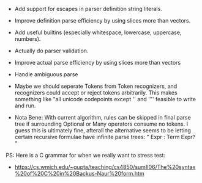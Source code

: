 
- Add support for escapes in parser definition string literals.
- Improve definition parse efficiency by using slices more than vectors.
- Add useful builtins (especially whitespace, lowercase, uppercase, numbers).
- Actually do parser validation.
- Improve actual parse efficiency by using slices more than vectors
- Handle ambiguous parse

- Maybe we should seperate Tokens from Token recognizers, and recognizers could
  accept or reject tokens arbitrarily. This makes something like "all unicode 
  codepoints except '\' and '"' feasible to write and run. 

- Nota Bene: With current algorithm, rules can be skipped in final parse tree
  if surrounding Optional or Many operators consume no tokens. I guess this is 
  ultimately fine, afterall the alternative seems to be letting certain recursive 
  formulae have infinite parse trees: " Expr : Term Expr? "

PS: Here is a C grammar for when we really want to stress test:
- https://cs.wmich.edu/~gupta/teaching/cs4850/sumII06/The%20syntax%20of%20C%20in%20Backus-Naur%20form.htm